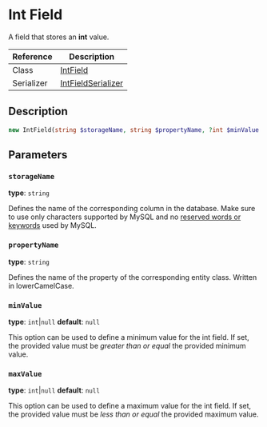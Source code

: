 # Int Field

A field that stores an **int** value.

| Reference  | Description                                                                                                                       |
|:-----------|-----------------------------------------------------------------------------------------------------------------------------------|
| Class      | [IntField](https://github.com/metallike/ant/blob/master/src/Core/Framework/DAL/Field/IntField.php)                                |
| Serializer | [IntFieldSerializer](https://github.com/metallike/ant/blob/master/src/Core/Framework/DAL/Field/Serializer/IntFieldSerializer.php) |

## Description

```php
new IntField(string $storageName, string $propertyName, ?int $minValue = null, ?int $maxValue = null)
```

## Parameters

### `storageName`

**type**: `string`

Defines the name of the corresponding column in the database. Make sure to use only characters supported by MySQL and no [reserved words or keywords](https://dev.mysql.com/doc/refman/8.0/en/keywords.html) used by MySQL.

### `propertyName`

**type**: `string`

Defines the name of the property of the corresponding entity class. Written in lowerCamelCase.


### `minValue`

**type**: `int`|`null` **default**: `null`

This option can be used to define a minimum value for the int field. If set, the provided value must be *greater than or equal* the provided minimum value. 

### `maxValue`

**type**: `int`|`null` **default**: `null`

This option can be used to define a maximum value for the int field. If set, the provided value must be *less than or equal* the provided maximum value. 